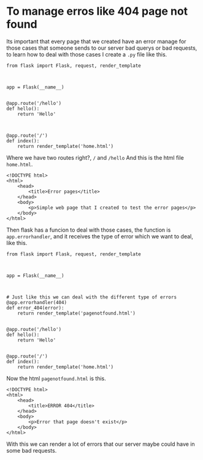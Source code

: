 # To manage erros like 404 page not found
Its important that every page that we created have an error manage for those cases that someone sends to our server bad querys or bad requests, to learn how to deal with those cases I create a `.py` file like this.
```
from flask import Flask, request, render_template



app = Flask(__name__)


@app.route('/hello')
def hello():
    return 'Hello'



@app.route('/')
def index():
    return render_template('home.html')

```
Where we have two routes right?, `/` and `/hello` And this is the html file `home.html`.
```
<!DOCTYPE html>
<html>
    <head>
        <title>Error pages</title>
    </head>
    <body>
        <p>Simple web page that I created to test the error pages</p>
    </body>
</html>
```
Then flask has a funcion to deal with those cases, the function is `app.errorhandler`, and it receives the type of error which we want to deal, like this.
```
from flask import Flask, request, render_template



app = Flask(__name__)



# Just like this we can deal with the different type of errors
@app.errorhandler(404)
def error_404(error):
    return render_template('pagenotfound.html')


@app.route('/hello')
def hello():
    return 'Hello'


@app.route('/')
def index():
    return render_template('home.html')
```
Now the html `pagenotfound.html` is this.
```
<!DOCTYPE html>
<html>
    <head>
        <title>ERROR 404</title>
    </head>
    <body>
        <p>Error that page doesn't exist</p>
    </body>
</html>
```
With this we can render a lot of errors that our server maybe could have in some bad requests.
